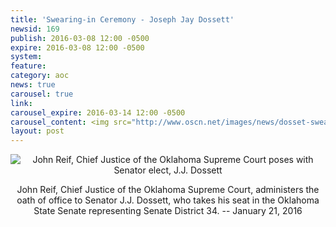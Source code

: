 ```yaml
---
title: 'Swearing-in Ceremony - Joseph Jay Dossett'
newsid: 169
publish: 2016-03-08 12:00 -0500
expire: 2016-03-08 12:00 -0500
system: 
feature: 
category: aoc
news: true
carousel: true
link: 
carousel_expire: 2016-03-14 12:00 -0500
carousel_content: <img src="http://www.oscn.net/images/news/dosset-swearing-in.jpg" alt="Senator elect, J.J. Dossett being sworn into office. Collage of photos from ceremony"/>
layout: post
---
```

<div style="text-align: center;">
	<img src="http://www.oscn.net/images/news/dosset-senator.jpg" alt="John Reif, Chief Justice of the Oklahoma Supreme Court poses with Senator elect, J.J. Dossett"/>
	<p>John Reif, Chief Justice of the Oklahoma Supreme Court, administers the oath of office to Senator J.J. Dossett, who takes his seat in the Oklahoma State Senate representing Senate District 34.  -- January 21, 2016</p>
</div>